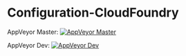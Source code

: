 # Configuration-CloudFoundry

AppVeyor Master: [![AppVeyor Master](https://ci.appveyor.com/api/projects/status/tdl425gmm9oikpax/branch/master?svg=true)](https://ci.appveyor.com/project/steeltoe/spring-cloud-dotnet-configuration/branch/master)

AppVeyor Dev: [![AppVeyor Dev](https://ci.appveyor.com/api/projects/status/tdl425gmm9oikpax/branch/dev?svg=true)](https://ci.appveyor.com/project/steeltoe/spring-cloud-dotnet-configuration/branch/dev)
